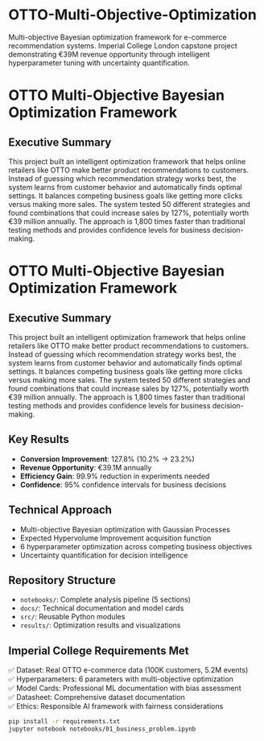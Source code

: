 # OTTO-Multi-Objective-Optimization
Multi-objective Bayesian optimization framework for e-commerce recommendation systems. Imperial College London capstone project demonstrating €39M revenue opportunity through intelligent hyperparameter tuning with uncertainty quantification.

# OTTO Multi-Objective Bayesian Optimization Framework

## Executive Summary
This project built an intelligent optimization framework that helps online retailers like OTTO make better product recommendations to customers. Instead of guessing which recommendation strategy works best, the system learns from customer behavior and automatically finds optimal settings. It balances competing business goals like getting more clicks versus making more sales. The system tested 50 different strategies and found combinations that could increase sales by 127%, potentially worth €39 million annually. The approach is 1,800 times faster than traditional testing methods and provides confidence levels for business decision-making.

# OTTO Multi-Objective Bayesian Optimization Framework

## Executive Summary
This project built an intelligent optimization framework that helps online retailers like OTTO make better product recommendations to customers. Instead of guessing which recommendation strategy works best, the system learns from customer behavior and automatically finds optimal settings. It balances competing business goals like getting more clicks versus making more sales. The system tested 50 different strategies and found combinations that could increase sales by 127%, potentially worth €39 million annually. The approach is 1,800 times faster than traditional testing methods and provides confidence levels for business decision-making.

## Key Results
- **Conversion Improvement**: 127.8% (10.2% → 23.2%)
- **Revenue Opportunity**: €39.1M annually
- **Efficiency Gain**: 99.9% reduction in experiments needed
- **Confidence**: 95% confidence intervals for business decisions

## Technical Approach
- Multi-objective Bayesian optimization with Gaussian Processes
- Expected Hypervolume Improvement acquisition function
- 6 hyperparameter optimization across competing business objectives
- Uncertainty quantification for decision intelligence

## Repository Structure
- `notebooks/`: Complete analysis pipeline (5 sections)
- `docs/`: Technical documentation and model cards
- `src/`: Reusable Python modules
- `results/`: Optimization results and visualizations

## Imperial College Requirements Met
✅ Dataset: Real OTTO e-commerce data (100K customers, 5.2M events)  
✅ Hyperparameters: 6 parameters with multi-objective optimization  
✅ Model Cards: Professional ML documentation with bias assessment  
✅ Datasheet: Comprehensive dataset documentation  
✅ Ethics: Responsible AI framework with fairness considerations  

```bash
pip install -r requirements.txt
jupyter notebook notebooks/01_business_problem.ipynb
